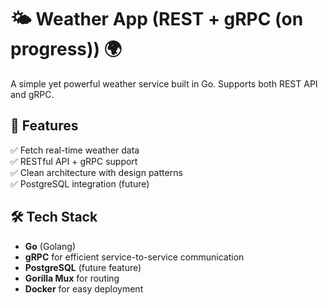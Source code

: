 # 🌤️ Weather App (REST + gRPC (on progress)) 🌍

A simple yet powerful weather service built in Go. Supports both REST API and gRPC.

## 🚀 Features
✅ Fetch real-time weather data  
✅ RESTful API + gRPC support  
✅ Clean architecture with design patterns  
✅ PostgreSQL integration (future)  

## 🛠️ Tech Stack
- **Go** (Golang)
- **gRPC** for efficient service-to-service communication
- **PostgreSQL** (future feature)
- **Gorilla Mux** for routing
- **Docker** for easy deployment
